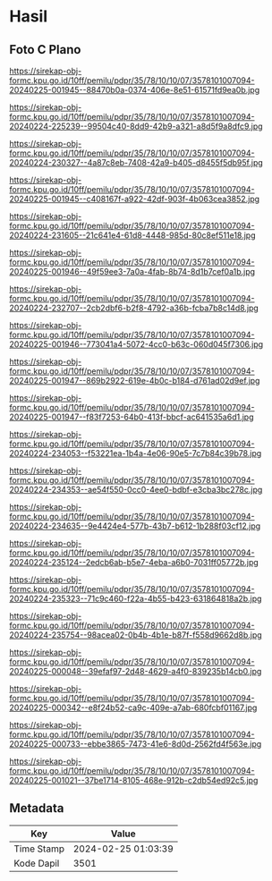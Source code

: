 # Hasil

## Foto C Plano

https://sirekap-obj-formc.kpu.go.id/10ff/pemilu/pdpr/35/78/10/10/07/3578101007094-20240225-001945--88470b0a-0374-406e-8e51-61571fd9ea0b.jpg

https://sirekap-obj-formc.kpu.go.id/10ff/pemilu/pdpr/35/78/10/10/07/3578101007094-20240224-225239--99504c40-8dd9-42b9-a321-a8d5f9a8dfc9.jpg

https://sirekap-obj-formc.kpu.go.id/10ff/pemilu/pdpr/35/78/10/10/07/3578101007094-20240224-230327--4a87c8eb-7408-42a9-b405-d8455f5db95f.jpg

https://sirekap-obj-formc.kpu.go.id/10ff/pemilu/pdpr/35/78/10/10/07/3578101007094-20240225-001945--c408167f-a922-42df-903f-4b063cea3852.jpg

https://sirekap-obj-formc.kpu.go.id/10ff/pemilu/pdpr/35/78/10/10/07/3578101007094-20240224-231605--21c641e4-61d8-4448-985d-80c8ef511e18.jpg

https://sirekap-obj-formc.kpu.go.id/10ff/pemilu/pdpr/35/78/10/10/07/3578101007094-20240225-001946--49f59ee3-7a0a-4fab-8b74-8d1b7cef0a1b.jpg

https://sirekap-obj-formc.kpu.go.id/10ff/pemilu/pdpr/35/78/10/10/07/3578101007094-20240224-232707--2cb2dbf6-b2f8-4792-a36b-fcba7b8c14d8.jpg

https://sirekap-obj-formc.kpu.go.id/10ff/pemilu/pdpr/35/78/10/10/07/3578101007094-20240225-001946--773041a4-5072-4cc0-b63c-060d045f7306.jpg

https://sirekap-obj-formc.kpu.go.id/10ff/pemilu/pdpr/35/78/10/10/07/3578101007094-20240225-001947--869b2922-619e-4b0c-b184-d761ad02d9ef.jpg

https://sirekap-obj-formc.kpu.go.id/10ff/pemilu/pdpr/35/78/10/10/07/3578101007094-20240225-001947--f83f7253-64b0-413f-bbcf-ac641535a6d1.jpg

https://sirekap-obj-formc.kpu.go.id/10ff/pemilu/pdpr/35/78/10/10/07/3578101007094-20240224-234053--f53221ea-1b4a-4e06-90e5-7c7b84c39b78.jpg

https://sirekap-obj-formc.kpu.go.id/10ff/pemilu/pdpr/35/78/10/10/07/3578101007094-20240224-234353--ae54f550-0cc0-4ee0-bdbf-e3cba3bc278c.jpg

https://sirekap-obj-formc.kpu.go.id/10ff/pemilu/pdpr/35/78/10/10/07/3578101007094-20240224-234635--9e4424e4-577b-43b7-b612-1b288f03cf12.jpg

https://sirekap-obj-formc.kpu.go.id/10ff/pemilu/pdpr/35/78/10/10/07/3578101007094-20240224-235124--2edcb6ab-b5e7-4eba-a6b0-7031ff05772b.jpg

https://sirekap-obj-formc.kpu.go.id/10ff/pemilu/pdpr/35/78/10/10/07/3578101007094-20240224-235323--71c9c460-f22a-4b55-b423-631864818a2b.jpg

https://sirekap-obj-formc.kpu.go.id/10ff/pemilu/pdpr/35/78/10/10/07/3578101007094-20240224-235754--98acea02-0b4b-4b1e-b87f-f558d9662d8b.jpg

https://sirekap-obj-formc.kpu.go.id/10ff/pemilu/pdpr/35/78/10/10/07/3578101007094-20240225-000048--39efaf97-2d48-4629-a4f0-839235b14cb0.jpg

https://sirekap-obj-formc.kpu.go.id/10ff/pemilu/pdpr/35/78/10/10/07/3578101007094-20240225-000342--e8f24b52-ca9c-409e-a7ab-680fcbf01167.jpg

https://sirekap-obj-formc.kpu.go.id/10ff/pemilu/pdpr/35/78/10/10/07/3578101007094-20240225-000733--ebbe3865-7473-41e6-8d0d-2562fd4f563e.jpg

https://sirekap-obj-formc.kpu.go.id/10ff/pemilu/pdpr/35/78/10/10/07/3578101007094-20240225-001021--37be1714-8105-468e-912b-c2db54ed92c5.jpg


## Metadata

| Key        | Value               |
| ---------- | ------------------- |
| Time Stamp | 2024-02-25 01:03:39 |
| Kode Dapil | 3501                |




